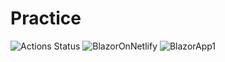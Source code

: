 # Practice
![Actions Status](https://github.com/ayaka961224/Practice/workflows/dotnet-core.yml/badge.svg)
![BlazorOnNetlify](https://github.com/ayaka961224/Practice/workflows/BlazorOnNetlify/badge.svg)
![BlazorApp1](https://github.com/ayaka961224/Practice/workflows/BlazorApp1/badge.svg)

